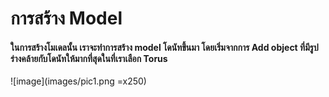 # การสร้าง Model
#### ในการสร้างโมเดลนั้น เราจะทำการสร้าง model โดนัทขึ้นมา โดยเริ่มจากการ Add object ที่มีรูปร่างคล้ายกับโดนัทให้มากที่สุดในที่เราเลือก Torus
![image](images/pic1.png =x250)

